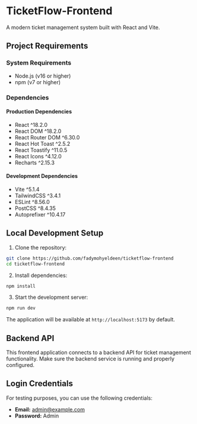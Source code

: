 # TicketFlow-Frontend

A modern ticket management system built with React and Vite.

## Project Requirements

### System Requirements

- Node.js (v16 or higher)
- npm (v7 or higher)

### Dependencies

#### Production Dependencies

- React ^18.2.0
- React DOM ^18.2.0
- React Router DOM ^6.30.0
- React Hot Toast ^2.5.2
- React Toastify ^11.0.5
- React Icons ^4.12.0
- Recharts ^2.15.3

#### Development Dependencies

- Vite ^5.1.4
- TailwindCSS ^3.4.1
- ESLint ^8.56.0
- PostCSS ^8.4.35
- Autoprefixer ^10.4.17

## Local Development Setup

1. Clone the repository:

```bash
git clone https://github.com/fadymohyeldeen/ticketflow-frontend
cd ticketflow-frontend
```

2. Install dependencies:

```bash
npm install
```

3. Start the development server:

```bash
npm run dev
```

The application will be available at `http://localhost:5173` by default.

## Backend API

This frontend application connects to a backend API for ticket management functionality. Make sure the backend service is running and properly configured.

## Login Credentials

For testing purposes, you can use the following credentials:

- **Email:** admin@example.com
- **Password:** Admin
